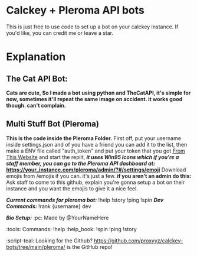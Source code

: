 # Calckey + Pleroma API bots

This is just free to use code to set up a bot on your calckey instance. 
If you'd like, you can credit me or leave a star. 

# Explanation

## The Cat API Bot:
**Cats are cute, So I made a bot using python and TheCatAPI, it's simple for now, sometimes it'll repeat the same image on accident. it works good though. can't complain.**

## Multi Stuff Bot (Pleroma) 
**This is the code inside the Pleroma Folder.** 
First off, put your username inside settings.json and of you have a friend you can add it to the list, then make a ENV file called "auth_token" and put your token that you got [From This Website](https://tools.splat.soy/pleroma-access-token/) and start the replit, ***it uses Win95 Icons which if you're a staff member, you can go to the Pleroma API dashboard at:***
**https://your_instance.com/pleroma/admin/?#/settings/emoji**
Download emojis from /emojis if you can. it's just a few. 
**if you aren't an admin do this:**
Ask staff to come to this github, explain you're gonna setup a bot on their instance and you want the emojis to give it a nice feel.

***Current commands for pleroma bot:***
!help 
!story 
!ping 
!spin
***Dev Commands:***
!rank {username} dev

***Bio Setup:***
:pc: Made by @YourNameHere

:tools: Commands:
!help :help_book:
!spin
!ping
!story

:script-teal: Looking for the Github? https://github.com/proxyyz/calckey-bots/tree/main/pleroma/ is the GitHub repo!
